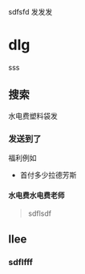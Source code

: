 
sdfsfd 发发发
# dlg
sss
## 搜索
水电费塑料袋发
### 发送到了
福利例如
- 首付多少拉德芳斯

#### 水电费水电费老师
> sdflsdf

## llee
### sdflfff